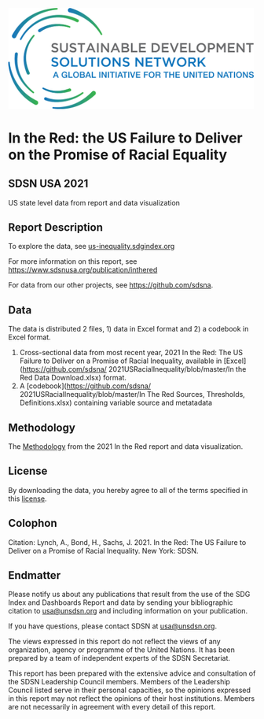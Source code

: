 <img src="https://github.com/sdsna/2018GlobalIndex/blob/master/SDSN_logo.jpg" width="500" alt="SDSN Logo">

# In the Red: the US Failure to Deliver on the Promise of Racial Equality  
## SDSN USA 2021
US state level data from report and data visualization

## Report Description
To explore the data, see [us-inequality.sdgindex.org](us-inequality.sdgindex.org)

For more information on this report, see https://www.sdsnusa.org/publication/inthered 

For data from our other projects, see https://github.com/sdsna.

## Data

The data is distributed 2 files, 1) data in Excel format and 2) a codebook in Excel format. 

1. Cross-sectional data from most recent year, 2021 In the Red: The US Failure to Deliver on a Promise of Racial Inequality, available in [Excel](https://github.com/sdsna/
2021USRacialInequality/blob/master/In the Red Data Download.xlsx) format.
2. A [codebook](https://github.com/sdsna/
2021USRacialInequality/blob/master/In The Red Sources, Thresholds, Definitions.xlsx) containing variable source and metatadata

## Methodology

The [Methodology](https://us-inequality.sdgindex.org) from the 2021 In the Red report and data visualization. 

## License

By downloading the data, you hereby agree to all of the terms specified in this [license](https://github.com/sdsna).

## Colophon
Citation: Lynch, A., Bond, H., Sachs, J. 2021. In the Red: The US Failure to Deliver on a Promise of Racial Inequality. New York: SDSN.

## Endmatter

Please notify us about any publications that result from the use of the SDG Index and Dashboards Report and data by sending your bibliographic citation to usa@unsdsn.org and including information on your publication.

If you have questions, please contact SDSN at <usa@unsdsn.org>.

The views expressed in this report do not reflect the views of any organization, agency or programme of the United Nations. It has been prepared by a team of independent experts of the SDSN Secretariat.

This report has been prepared with the extensive advice and consultation of the SDSN Leadership Council members. Members of the Leadership Council listed serve in their personal capacities, so the opinions expressed in this report may not reflect the opinions of their host institutions. Members are not necessarily in agreement with every detail of this report.

